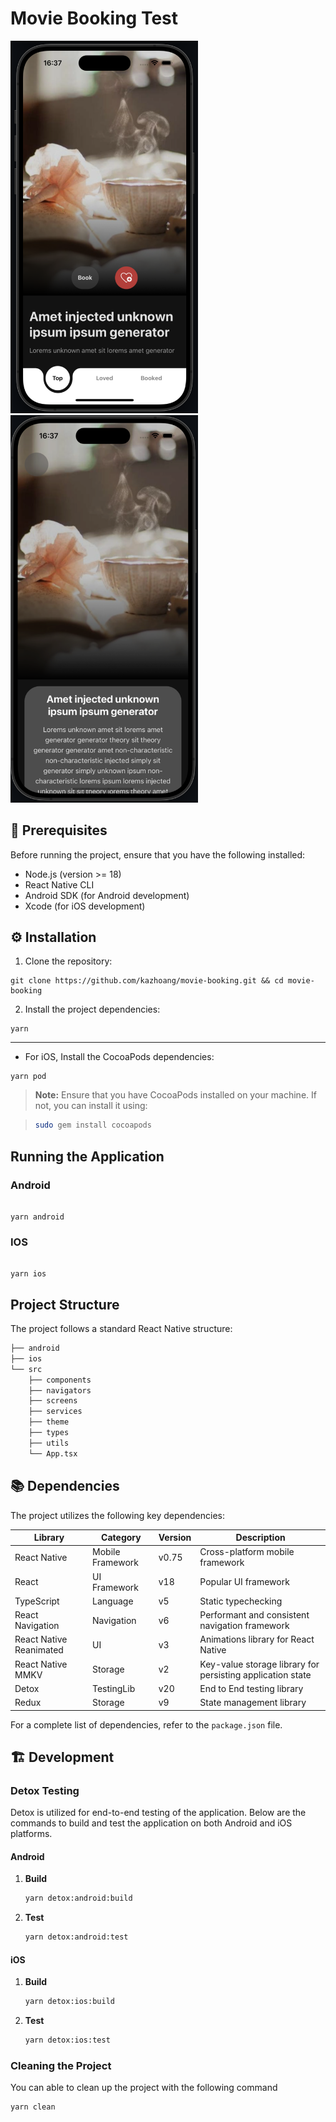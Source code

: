 # Movie Booking Test

<img src='.readme/1.png' width=300> <img src='.readme/2.png' width=300>

## 🌱 Prerequisites

Before running the project, ensure that you have the following installed:

- Node.js (version >= 18)
- React Native CLI
- Android SDK (for Android development)
- Xcode (for iOS development)

## ⚙️ Installation

1. Clone the repository:

```
git clone https://github.com/kazhoang/movie-booking.git && cd movie-booking
```

2. Install the project dependencies:

```
yarn
```

***

- For iOS, Install the CocoaPods dependencies:

```
yarn pod
```

> **Note:** Ensure that you have CocoaPods installed on your machine. If not, you can install it using:

> ```bash
> sudo gem install cocoapods
> ```

## Running the Application

### Android

```

yarn android

```

### IOS

```

yarn ios

```

## Project Structure

The project follows a standard React Native structure:

```bash
├── android
├── ios
└── src
    ├── components
    ├── navigators
    ├── screens
    ├── services
    ├── theme
    ├── types
    ├── utils
    └── App.tsx
```

## 📚 Dependencies

The project utilizes the following key dependencies:

| Library                             | Category         | Version | Description                                                                      |
| ----------------------------------- | ---------------- | ------- | -------------------------------------------------------------------------------- |
| React Native                        | Mobile Framework | v0.75   | Cross-platform mobile framework                                                  |
| React                               | UI Framework     | v18     | Popular UI framework                                                             |
| TypeScript                          | Language         | v5      | Static typechecking                                                              |
| React Navigation                    | Navigation       | v6      | Performant and consistent navigation framework                                   |
| React Native Reanimated             | UI               | v3      | Animations library for React Native                                              |
| React Native MMKV                   | Storage          | v2      | Key-value storage library for persisting application state                       |
| Detox                               | TestingLib       | v20     | End to End testing library                                                       |
| Redux                               | Storage          | v9      | State management library                                                         |

For a complete list of dependencies, refer to the `package.json` file.

## 🏗️ Development

### Detox Testing

Detox is utilized for end-to-end testing of the application. Below are the commands to build and test the application on both Android and iOS platforms.

#### Android

1. **Build**

   ```bash
   yarn detox:android:build
   ```

2. **Test**

   ```bash
   yarn detox:android:test
   ```

#### iOS

1. **Build**

   ```bash
   yarn detox:ios:build
   ```

2. **Test**

   ```bash
   yarn detox:ios:test
   ```

### Cleaning the Project

You can able to clean up the project with the following command

```
yarn clean
```
